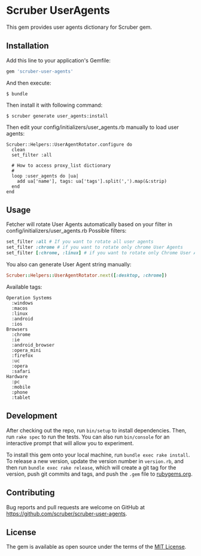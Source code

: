 # Scruber UserAgents

This gem provides user agents dictionary for Scruber gem.

## Installation

Add this line to your application's Gemfile:

```ruby
gem 'scruber-user-agents'
```

And then execute:

    $ bundle

Then install it with following command:
    
    $ scruber generate user_agents:install

Then edit your config/initializers/user_agents.rb manually to load user agents:

    Scruber::Helpers::UserAgentRotator.configure do
      clean
      set_filter :all

      # How to access proxy_list dictionary
      # 
      loop :user_agents do |ua|
        add ua['name'], tags: ua['tags'].split(',').map(&:strip)
      end
    end

## Usage

Fetcher will rotate User Agents automatically based on your filter in config/initializers/user_agents.rb
Possible filters:

```ruby
set_filter :all # If you want to rotate all user agents
set_filter :chrome # if you want to rotate only chrome User Agents
set_filter [:chrome, :linux] # if you want to rotate only Chrome User Agents for Linux
```

You also can generate User Agent string manually:

```ruby
Scruber::Helpers::UserAgentRotator.next([:desktop, :chrome])
```

Available tags:

    Operation Systems
      :windows
      :macos
      :linux
      :android
      :ios
    Browsers
      :chrome
      :ie
      :android_browser
      :opera_mini
      :firefox
      :uc
      :opera
      :safari
    Hardware
      :pc
      :mobile
      :phone
      :tablet


## Development

After checking out the repo, run `bin/setup` to install dependencies. Then, run `rake spec` to run the tests. You can also run `bin/console` for an interactive prompt that will allow you to experiment.

To install this gem onto your local machine, run `bundle exec rake install`. To release a new version, update the version number in `version.rb`, and then run `bundle exec rake release`, which will create a git tag for the version, push git commits and tags, and push the `.gem` file to [rubygems.org](https://rubygems.org).

## Contributing

Bug reports and pull requests are welcome on GitHub at https://github.com/scruber/scruber-user-agents.

## License

The gem is available as open source under the terms of the [MIT License](https://opensource.org/licenses/MIT).
